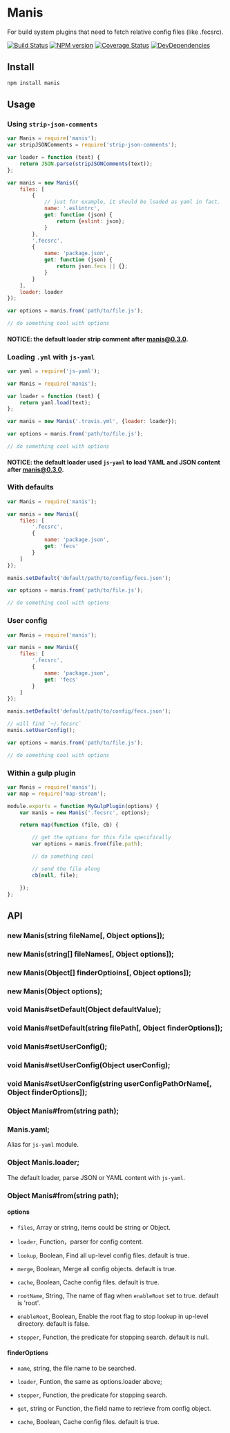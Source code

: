 Manis
==========

For build system plugins that need to fetch relative config files (like .fecsrc).



[![Build Status](https://img.shields.io/travis/ecomfe/manis.svg?style=flat)](http://travis-ci.org/ecomfe/manis)
[![NPM version](https://img.shields.io/npm/v/manis.svg?style=flat)](https://www.npmjs.com/package/manis)
[![Coverage Status](https://img.shields.io/coveralls/ecomfe/manis.svg?style=flat)](https://coveralls.io/r/ecomfe/manis)
[![DevDependencies](https://img.shields.io/david/dev/ecomfe/manis.svg?style=flat)](https://david-dm.org/ecomfe/manis)

## Install

```sh
npm install manis
```


## Usage

### Using `strip-json-comments`

```javascript
var Manis = require('manis');
var stripJSONComments = require('strip-json-comments');

var loader = function (text) {
    return JSON.parse(stripJSONComments(text));
};

var manis = new Manis({
    files: [
        {
            // just for example, it should be loaded as yaml in fact.
            name: '.eslintrc',
            get: function (json) {
                return {eslint: json};
            }
        },
        '.fecsrc',
        {
            name: 'package.json',
            get: function (json) {
                return json.fecs || {};
            }
        }
    ],
    loader: loader
});

var options = manis.from('path/to/file.js');

// do something cool with options
```

#### NOTICE: the default loader strip comment after manis@0.3.0.

### Loading `.yml` with `js-yaml`

```javascript
var yaml = require('js-yaml');

var Manis = require('manis');

var loader = function (text) {
    return yaml.load(text);
};

var manis = new Manis('.travis.yml', {loader: loader});

var options = manis.from('path/to/file.js');

// do something cool with options
```

#### NOTICE: the default loader used `js-yaml` to load YAML and JSON content after manis@0.3.0.


### With defaults

```javascript
var Manis = require('manis');

var manis = new Manis({
    files: [
        '.fecsrc',
        {
            name: 'package.json',
            get: 'fecs'
        }
    ]
});

manis.setDefault('default/path/to/config/fecs.json');

var options = manis.from('path/to/file.js');

// do something cool with options
```


### User config

```javascript
var Manis = require('manis');

var manis = new Manis({
    files: [
        '.fecsrc',
        {
            name: 'package.json',
            get: 'fecs'
        }
    ]
});

manis.setDefault('default/path/to/config/fecs.json');

// will find `~/.fecsrc`
manis.setUserConfig();

var options = manis.from('path/to/file.js');

// do something cool with options
```


### Within a gulp plugin

```javascript
var Manis = require('manis');
var map = require('map-stream');

module.exports = function MyGulpPlugin(options) {
    var manis = new Manis('.fecsrc', options);

    return map(function (file, cb) {

        // get the options for this file specifically
        var options = manis.from(file.path);

        // do something cool

        // send the file along
        cb(null, file);

    });
};
```


## API

### new Manis(string fileName[, Object options]);
### new Manis(string[] fileNames[, Object options]);
### new Manis(Object[] finderOptioins[, Object options]);
### new Manis(Object options);

### void Manis#setDefault(Object defaultValue);
### void Manis#setDefault(string filePath[, Object finderOptions]);

### void Manis#setUserConfig();
### void Manis#setUserConfig(Object userConfig);
### void Manis#setUserConfig(string userConfigPathOrName[, Object finderOptions]);

### Object Manis#from(string path);

### Manis.yaml;

Alias for `js-yaml` module.

### Object Manis.loader;

The default loader, parse JSON or YAML content with `js-yaml`.


### Object Manis#from(string path);

#### options

 - `files`, Array or string, items could be string or Object.

 - `loader`, Function，parser for config content.

 - `lookup`, Boolean, Find all up-level config files. default is true.

 - `merge`, Boolean, Merge all config objects. default is true.

 - `cache`, Boolean, Cache config files. default is true.

 - `rootName`, String, The name of flag when `enableRoot` set to true. default is 'root'.

 - `enableRoot`, Boolean, Enable the root flag to stop lookup in up-level directory. default is false.

 - `stopper`, Function, the predicate for stopping search. default is null.

#### finderOptions

 - `name`, string, the file name to be searched.

 - `loader`, Funtion, the same as options.loader above;

 - `stopper`, Function, the predicate for stopping search.

 - `get`, string or Function, the field name to retrieve from config object.

 - `cache`, Boolean, Cache config files. default is true.
